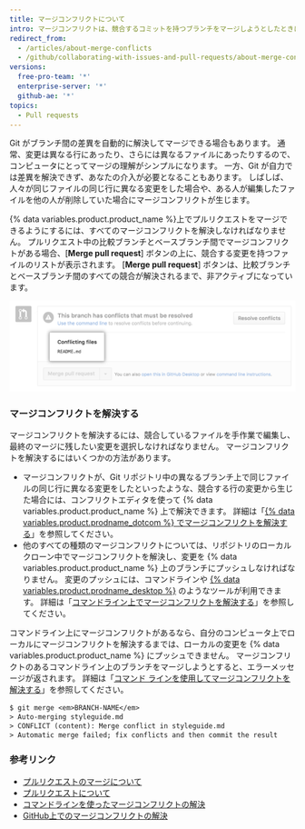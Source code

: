 ```yaml
---
title: マージコンフリクトについて
intro: マージコンフリクトは、競合するコミットを持つブランチをマージしようとしたときに生じるもので、最終のマージにどちらの変更を取り入れるかを Git が判断するのに手助けが必要になります。
redirect_from:
  - /articles/about-merge-conflicts
  - /github/collaborating-with-issues-and-pull-requests/about-merge-conflicts
versions:
  free-pro-team: '*'
  enterprise-server: '*'
  github-ae: '*'
topics:
  - Pull requests
---
```

Git がブランチ間の差異を自動的に解決してマージできる場合もあります。 通常、変更は異なる行にあったり、さらには異なるファイルにあったりするので、コンピュータにとってマージの理解がシンプルになります。 一方、Git が自力では差異を解決できず、あなたの介入が必要となることもあります。 しばしば、人々が同じファイルの同じ行に異なる変更をした場合や、ある人が編集したファイルを他の人が削除していた場合にマージコンフリクトが生じます。

{% data variables.product.product_name %}上でプルリクエストをマージできるようにするには、すべてのマージコンフリクトを解決しなければなりません。 プルリクエスト中の比較ブランチとベースブランチ間でマージコンフリクトがある場合、[**Merge pull request**] ボタンの上に、競合する変更を持つファイルのリストが表示されます。 [**Merge pull request**] ボタンは、比較ブランチとベースブランチ間のすべての競合が解決されるまで、非アクティブになっています。

![マージコンフリクトのエラーメッセージ](/assets/images/help/pull_requests/merge_conflict_error_on_github.png)

### マージコンフリクトを解決する

マージコンフリクトを解決するには、競合しているファイルを手作業で編集し、最終のマージに残したい変更を選択しなければなりません。 マージコンフリクトを解決するにはいくつかの方法があります。

- マージコンフリクトが、Git リポジトリ中の異なるブランチ上で同じファイルの同じ行に異なる変更をしたといったような、競合する行の変更から生じた場合には、コンフリクトエディタを使って {% data variables.product.product_name %} 上で解決できます。 詳細は「[{% data variables.product.prodname_dotcom %} でマージコンフリクトを解決する](/articles/resolving-a-merge-conflict-on-github)」を参照してください。
- 他のすべての種類のマージコンフリクトについては、リポジトリのローカルクローン中でマージコンフリクトを解決し、変更を {% data variables.product.product_name %} 上のブランチにプッシュしなければなりません。 変更のプッシュには、コマンドラインや [{% data variables.product.prodname_desktop %}](https://desktop.github.com/) のようなツールが利用できます。 詳細は「[コマンドライン上でマージコンフリクトを解決する](/articles/resolving-a-merge-conflict-using-the-command-line)」を参照してください。

コマンドライン上にマージコンフリクトがあるなら、自分のコンピュータ上でローカルにマージコンフリクトを解決するまでは、ローカルの変更を {% data variables.product.product_name %} にプッシュできません。 マージコンフリクトのあるコマンドライン上のブランチをマージしようとすると、エラーメッセージが返されます。 詳細は「[コマンド ラインを使用してマージコンフリクトを解決する](/articles/resolving-a-merge-conflict-using-the-command-line)」を参照してください。
```shell
$ git merge <em>BRANCH-NAME</em>
> Auto-merging styleguide.md
> CONFLICT (content): Merge conflict in styleguide.md
> Automatic merge failed; fix conflicts and then commit the result
```

### 参考リンク

- [プルリクエストのマージについて](/articles/about-pull-request-merges/)
- [プルリクエストについて](/articles/about-pull-requests/)
- [コマンドラインを使ったマージコンフリクトの解決](/articles/resolving-a-merge-conflict-using-the-command-line)
- [GitHub上でのマージコンフリクトの解決](/articles/resolving-a-merge-conflict-on-github)
